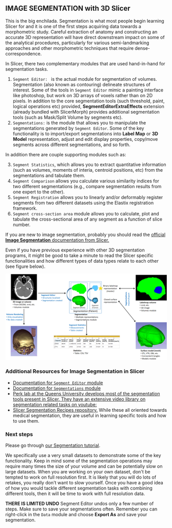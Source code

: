 ## IMAGE SEGMENTATION with 3D Slicer

This is the big enchilada. Segmentation is what most people begin learning Slicer for and it is one of the first steps acquiring data towards a morphometric study. Careful extraction of anatomy and constructing an accurate 3D representation will have direct downstream impact on some of the analytical procedures, particularly for various semi-landmarking approaches and other morphometric techniques that require dense-correspondence. 

In Slicer, there two complementary modules that are used hand-in-hand for segmentation tasks.

1. `Segment Editor: ` is the actual module for segmentation of volumes. Segmentation (also known as contouring) delineate structures of interest. Some of the tools in `Segment Editor` mimic a painting interface like photoshop, but work on 3D arrays of voxels rather than on 2D pixels. In addition to the core segmentation tools (such threshold, paint, logical operations etc) provided, **SegmentEditorExtraEffects** extension (already bundled with SlicerMorph) provides additional segmentation tools (such as Mask/Split Volume by segments etc).   
2. `Segmentations:` is the module that allows you to manipulate the segmentations generated by `Segment Editor`. Some of the key functionality is to import/export segmentations into **Label Map** or **3D Model** representation, adjust and edit display properties, copy/move segments across different segmentations, and so forth. 

In addition there are couple supporting modules such as:

3. `Segment Statistics`, which allows you to extract quantitative information (such as volumes, moments of interia, centroid positions, etc) from the segmentations and tabulate them.
4. `Segment Comparison` allows you calculate various similarity indices for two different segmentations (e.g., compare segmentation results from one expert to the other). 
5. `Segment Registration` allows you to linearly and/or deformably register segments from two different datasets using the Elastix registration framework. 
6. `Segment cross-section area` module allows you to calculate, plot and tabulate the cross-sectional area of any segment as a function of slice number. 

If you are new to image segmentation, probably you should read the [official **Image Segmentation** documentation from Slicer.](https://slicer.readthedocs.io/en/latest/user_guide/image_segmentation.html)

Even if you have previous experience with other 3D segmentation programs, it might be good to take a minute to read the Slicer specific functionalities and how different types of data types relate to each other (see figure below).

<img src="DataTypes.png">


### Additional Resources for Image Segmentation in Slicer
* [Documentation for `Segment Editor` module](https://slicer.readthedocs.io/en/latest/user_guide/modules/segmenteditor.html)
* [Documentation for `Segmentations` module](https://slicer.readthedocs.io/en/latest/user_guide/modules/segmentations.html)
* [Perk lab at the Queens University develops most of the segmentation tools present in Slicer. They have an extensive video library on segmentation related tasks on youtube:](https://www.youtube.com/user/PerkLabResearch)
* [Slicer Segmentation Recipes repository.](https://lassoan.github.io/SlicerSegmentationRecipes/) While these all oriented towards medical segmentation, they are useful in learning specific tools and how to use them.

### Next steps

Please go through [our Segmentation tutorial](https://github.com/SlicerMorph/Spr_2021/blob/master/Day_2/Segmentation/Segmentation_tutorial.md). 

We specifically use a very small datasets to demonstrate some of the key functionality. Keep in mind some of the segmentation operations may require many times the size of your volume and can be potentially slow on large datasets. When you are working on your own dataset, don't be tempted to work on full resolution first. It is likely that you will do lots of retakes, you really don't want to slow yourself. Once you have a good idea of how you would tackle different segmentation tasks with combining different tools, then it will be time to work with full resolution data.

**THERE IS LIMITED UNDO** Segment Editor undos only a few number of steps. Make sure to save your segmentations often. Remember you can right-click in the `Data` module and choose **Export As** and save your segmentation. 
